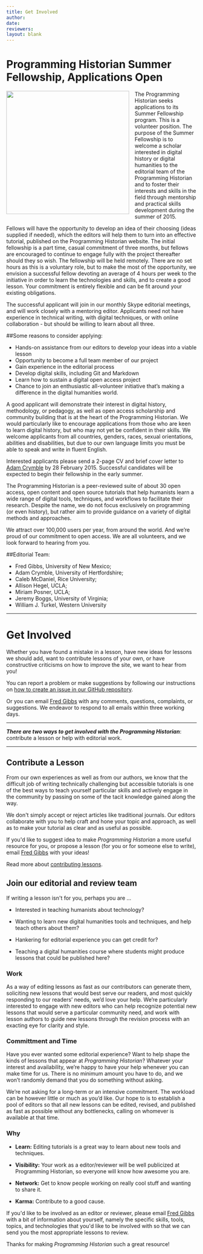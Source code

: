 ```yaml
---
title: Get Involved
author: 
date: 
reviewers: 
layout: blank
---
```


# Programming Historian Summer Fellowship, Applications Open

<img src="http://lh5.ggpht.com/-ktYj62pxbl0/U5NrANYt3AI/AAAAAAAAEzI/KaZ9zSoS0DY/Flickr-5855095781.jpg" style="float: left; width: 325px; margin-right: 15px;"/>

The Programming Historian seeks applications to its Summer Fellowship program. This is a volunteer position. The purpose of the Summer Fellowship is to welcome a scholar interested in digital history or digital humanities to the editorial team of the Programming Historian and to foster their interests and skills in the field through mentorship and practical skills development during the summer of 2015.

Fellows will have the opportunity to develop an idea of their choosing (ideas supplied if needed), which the editors will help them to turn into an effective tutorial, published on the Programming Historian website. The initial fellowship is a part time, casual commitment of three months, but fellows are encouraged to continue to engage fully with the project thereafter should they so wish. The fellowship will be held remotely. There are no set hours as this is a voluntary role, but to make the most of the opportunity, we envision a successful fellow devoting an average of 4 hours per week to the initiative in order to learn the technologies and skills, and to create a good lesson. Your commitment is entirely flexible and can be fit around your existing obligations.

The successful applicant will join in our monthly Skype editorial meetings, and will work closely with a mentoring editor. Applicants need not have experience in technical writing, with digital techniques, or with online collaboration - but should be willing to learn about all three. 

##Some reasons to consider applying:

* Hands-on assistance from our editors to develop your ideas into a viable lesson
* Opportunity to become a full team member of our project
* Gain experience in the editorial process
* Develop digital skills, including Git and Markdown
* Learn how to sustain a digital open access project
* Chance to join an enthusiastic all-volunteer initiative that’s making a difference in the digital humanities world.

A good applicant will demonstrate their interest in digital history, methodology, or pedagogy, as well as open access scholarship and community building that is at the heart of the Programming Historian. We would particularly like to encourage applications from those who are keen to learn digital history, but who may not yet be confident in their skills. We welcome applicants from all countries, genders, races, sexual orientations, abilities and disabilities, but due to our own language limits you must be able to speak and write in fluent English.

Interested applicants please send a 2-page CV and brief cover letter to <a href="mailto:adam.crymble@gmail.com">Adam Crymble</a> by 28 February 2015. Successful candidates will be expected to begin their fellowship in the early summer.

The Programming Historian is a peer-reviewed suite of about 30 open access, open content and open source tutorials that help humanists learn a wide range of digital tools, techniques, and workflows to facilitate their research. Despite the name, we do not focus exclusively on programming (or even history), but rather aim to provide guidance on a variety of digital methods and approaches.

We attract over 100,000 users per year, from around the world. And we’re proud of our commitment to open access. We are all volunteers, and we look forward to hearing from you.


##Editorial Team:

* Fred Gibbs, University of New Mexico; 
* Adam Crymble, University of Hertfordshire; 
* Caleb McDaniel, Rice University; 
* Allison Hegel, UCLA; 
* Miriam Posner, UCLA; 
* Jeremy Boggs, University of Virginia; 
* William J. Turkel, Western University


---
# Get Involved 

Whether you have found a mistake in a lesson, have new ideas for lessons we should add, want to contribute lessons of your own, or have constructive criticisms on how to improve the site, we want to hear from you!

You can report a problem or make suggestions by following our instructions on [how to create an issue in our GitHub repository](https://github.com/programminghistorian/jekyll/wiki/Reporting-Issues).

Or you can email <a href="mailto:fwgibbs@gmail.com">Fred Gibbs</a> with any comments, questions, complaints, or suggestions.  We endeavor to respond to all emails within three working days.

-----

***There are two ways to get involved with the _Programming Historian_***: contribute a lesson or help with editorial work.

-----

## Contribute a Lesson

From our own experiences as well as from our authors, we know that the
difficult job of writing technically challenging but accessible
tutorials is one of the best ways to teach yourself particular skills
and actively engage in the community by passing on some of the tacit
knowledge gained along the way. 

We don't simply accept or reject articles like traditional journals. Our editors collaborate with you to help craft and hone your topic and approach, as well as to make your tutorial as clear and as useful as possible. 

If you'd like to suggest idea to make _Programming Historian_ a more useful resource for you, or propose a lesson (for you or for someone else to write), email <a href="mailto:fwgibbs@gmail.com">Fred Gibbs</a> with your ideas! 

Read more about [contributing lessons](submissions).


## Join our editorial and review team
If writing a lesson isn't for you, perhaps you are ... 

-   Interested in teaching humanists about technology?

-   Wanting to learn new digital humanities tools and techniques, and help
    teach others about them?

-   Hankering for editorial experience you can get credit for?

-   Teaching a digital humanities course where students might
    produce lessons that could be published here?


### Work
As a way of editing lessons as fast as our contributors can generate
them, soliciting new lessons that would best serve our readers, and most
quickly responding to our readers’ needs, we’d love your help. We’re
particularly interested to engage with new editors who can help
recognize potential new lessons that would serve a particular community
need, and work with lesson authors to guide new lessons through the
revision process with an exacting eye for clarity and style.

### Committment and Time
Have you ever wanted some editorial experience? Want to help shape the kinds of
lessons that appear at _Programming Historian_? Whatever your interest and
availability, we’re happy to have your help whenever you can make
time for us. There is no minimum amount you have to do, and we won’t
randomly demand that you do something without asking.

We’re not asking for a long-term or an intensive commitment. The workload
can be however little or much as you’d like. Our hope to is to establish
a pool of editors so that all new lessons can be edited, revised, and
published as fast as possible without any bottlenecks, calling on whomever is available at that time.

### Why

- **Learn:** Editing tutorials is a great way to learn about new tools and
techniques.

- **Visibility:** Your work as a editor/reviewer will be well publicized
at Programming Historian, so everyone will know how awesome you are.

- **Network:** Get to know people working on really cool stuff and
wanting to share it.

- **Karma:** Contribute to a good cause.

If you'd like to be involved as an editor or reviewer, please email <a href="mailto:fwgibbs@gmail.com">Fred Gibbs</a> with a bit of information about yourself, namely the specific skills, tools, topics, and technologies that you'd like to be involved with so that we can send you the most appropriate lessons to review.

Thanks for making _Programming Historian_ such a great resource!

 [submissions]: https://github.com/programminghistorian/jekyll/wiki/submissions
